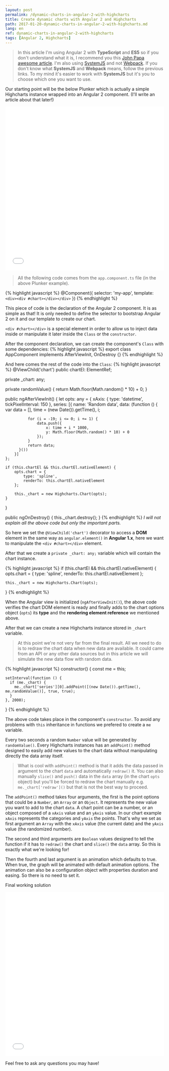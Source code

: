 ```yaml
---
layout: post
permalink: /dynamic-charts-in-angular-2-with-highcharts
title: Create dynamic charts with Angular 2 and Highcharts
path: 2017-01-20-dynamic-charts-in-angular-2-with-highcharts.md
lang: en
ref: dynamic-charts-in-angular-2-with-highcharts
tags: [Angular 2, Highcharts]
---
```


> In this article I'm using Angular 2 with **TypeScript** and **ES5** so if you don't understand what it is, I recommend you this [John Papa awesome article](//johnpapa.net/es5-es2015-typescript/). I'm also using [SystemJS](//github.com/systemjs/systemjs#readme) and not [Webpack](//webpack.github.io/docs/). If you don't know what **SystemJS** and **Webpack** means, follow the previous links. To my mind it's easier to work with **SystemJS** but it's you to choose which one you want to use.

Our starting point will be the below Plunker which is actually a simple Highcharts instance wrapped into an Angular 2 component. (I'll write an article about that later!)
<iframe style="width: 100%; height: 520px" src="//embed.plnkr.co/0qicjW?show=preview" frameborder="0" allowfullscren="allowfullscren"></iframe>

> All the following code comes from the `app.component.ts` file (in the above Plunker example).

{% highlight javascript %}
@Component({
  selector: 'my-app',
  template: `<div><div #chart></div></div>`
})
{% endhighlight %}

This piece of code is the declaration of the Angular 2 component. It is as simple as that! It is only needed to define the selector to bootstrap Angular 2 on it and our template to create our chart.

`<div #chart></div>` is a special element in order to allow us to inject data inside or manipulate it later inside the `Class` or the `constructor`.

After the component declaration, we can create the component's `Class` with some dependencies:
{% highlight javascript %}
export class AppComponent implements AfterViewInit, OnDestroy {}
{% endhighlight %}

And here comes the rest of the code into the `Class`:
{% highlight javascript %}
@ViewChild('chart') public chartEl: ElementRef;
  
  private _chart: any;
  
  private randomValue() {
    return Math.floor(Math.random() * 10) + 0;
  }
  
  public ngAfterViewInit() {
    let opts: any = {
        xAxis: {
          type: 'datetime',
          tickPixelInterval: 150
        },
        series: [{
          name: 'Random data',
          data: (function () {
              var data = [],
                  time = (new Date()).getTime(),
                  i;

              for (i = -19; i <= 0; i += 1) {
                  data.push({
                      x: time + i * 1000,
                      y: Math.floor(Math.random() * 10) + 0
                  });
              }
              return data;
          }())
        }]
    };
    
    if (this.chartEl && this.chartEl.nativeElement) {
        opts.chart = {
            type: 'spline',
            renderTo: this.chartEl.nativeElement
        };

        this._chart = new Highcharts.Chart(opts);
    }
  }
  
  public ngOnDestroy() {
    this._chart.destroy();
  }
{% endhighlight %}
_I will not explain all the above code but only the important parts._

So here we set the `@ViewChild('chart')` decorator to access a **DOM** element in the same way as `angular.element()` in **Angular 1.x**, here we want to manipulate the `<div #chart></div>` element.

After that we create a `private _chart: any;` variable which will contain the chart instance.

{% highlight javascript %}
if (this.chartEl && this.chartEl.nativeElement) {
    opts.chart = {
        type: 'spline',
        renderTo: this.chartEl.nativeElement
    };
    
    this._chart = new Highcharts.Chart(opts);
}
{% endhighlight %}

When the Angular view is initialized (`ngAfterViewInit()`), the above code verifies the chart DOM element is ready and finally adds to the chart options object (`opts`) its **type** and the **rendering element reference** we mentioned above.

After that we can create a new Highcharts instance stored in `_chart` variable.

> At this point we're not very far from the final result. All we need to do is to redraw the chart data when new data are available. It could came from an API or any other data sources but in this article we will simulate the new data flow with random data.

{% highlight javascript %}
constructor() {
    const me = this;
    
    setInterval(function () {
      if (me._chart) {
        me._chart['series'][0].addPoint([(new Date()).getTime(), me.randomValue()], true, true);
      }
    }, 2000);
  }
{% endhighlight %}

The above code takes place in the component's `constructor`. To avoid any problems with `this` inheritance in functions we prefered to create a `me` variable. 

Every two seconds a random `Number` value will be generated by `randomValue()`. Every Highcharts instances has an `addPoint()` method designed to easily add new values to the chart data without manipulating directly the data array itself.

> What is cool with `addPoint()` method is that it adds the data passed in argument to the chart `data` and automatically `redraw()` it. You can also manually `slice()` and `push()` data in the `data` array (in the chart `opts` object) but you'll be forced to redraw the chart manually e.g. `me._chart['redraw']()` but that is not the best way to proceed.

The `addPoint()` method takes four arguments, the first is the point options that could be a `Number`, an `Array` or an `Object`. It represents the new value you want to add to the chart `data`. A chart point can be a number, or an object composed of a `xAxis` value and an `yAxis` value. In our chart example `xAxis` represents the categories and `yAxis` the points. That's why we set as first argument an `Array` with the `xAxis` value (the current date) and the `yAxis` value (the randomized number).

The second and third arguments are `Boolean` values designed to tell the function if it has to `redraw()` the chart and `slice()` the `data` array. So this is exactly what we're looking for!

Then the fourth and last argument is an animation which defaults to true. When true, the graph will be animated with default animation options. The animation can also be a configuration object with properties duration and easing. So there is no need to set it.

Final working solution
<iframe style="width: 100%; height: 520px" src="//embed.plnkr.co/lGzThF?show=preview" frameborder="0" allowfullscren="allowfullscren"></iframe>

Feel free to ask any questions you may have!